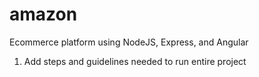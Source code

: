 # amazon
Ecommerce platform using NodeJS, Express, and Angular

1. Add steps and guidelines needed to run entire project
